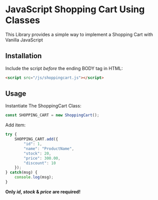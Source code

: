 # JavaScript Shopping Cart Using Classes
This Library provides a simple way to implement a Shopping Cart with Vanilla JavaScript

## Installation

Include the script *before* the ending BODY tag in HTML: 

```html
<script src="/js/shoppingcart.js"></script>
```

## Usage
Instantiate The ShoppingCart Class:
```javascript
const SHOPPING_CART = new ShoppingCart();
```

Add item:

```javascript
try {
	SHOPPING_CART.add({
		"id": 1,
		"name": "ProductName",
		"stock": 20,
		"price": 300.00,
		"discount": 10
	});
} catch(msg) {
	console.log(msg);
}
```

**Only *id*, *stock* & *price* are required!**